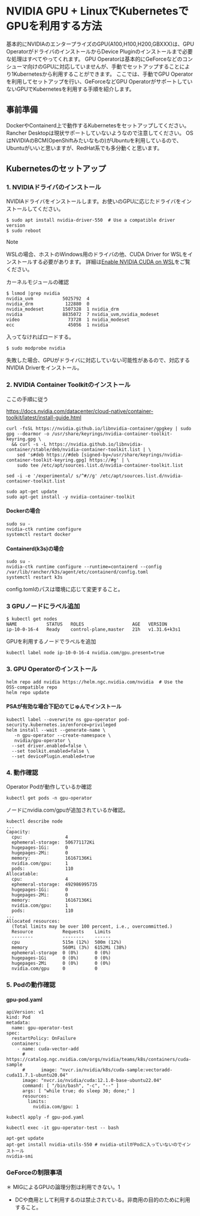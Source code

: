 # NVIDIA GPU + LinuxでKubernetesでGPUを利用する方法

基本的にNVIDIAのエンタープライズのGPU(A100,H100,H200,GBXXX)は、GPU OperatorがドライバのインストールからDevice Pluginのインストールまで必要な処理はすべてやってくれます。
GPU Operatorは基本的にGeForceなどのコンシューマ向けのGPUに対応していませんが、手動でセットアップすることにより1Kubernetesから利用することができます。
ここでは、手動でGPU Operatorを利用してセットアップを行い、GeForceなどGPU OperatorがサポートしていないGPUでKubernetesを利用する手順を紹介します。

## 事前準備
DockerやContainerd上で動作するKubernetesをセットアップしてください。Rancher Desktopは現状サポートしていないようなので注意してください。
OSはNVIDIAのBCM(OpenShiftみたいなもの)がUbuntuを利用しているので、Ubuntuがいいと思いますが、RedHat系でも多分動くと思います。

## Kubernetesのセットアップ
### 1. NVIDIAドライバのインストール
NVIDIAドライバをインストールします。お使いのGPUに応じたドライバをインストールしてください。

```
$ sudo apt install nvidia-driver-550  # Use a compatible driver version
$ sudo reboot
```

> [!NOTE]  
> WSLの場合、ホストのWindows用のドライバの他、CUDA Driver for WSLをインストールする必要があります。
> 詳細は[Enable NVIDIA CUDA on WSL](https://learn.microsoft.com/en-us/windows/ai/directml/gpu-cuda-in-wsl)をご覧ください。

カーネルモジュールの確認

```
$ lsmod |grep nvidia
nvidia_uvm           5025792  4
nvidia_drm            122880  0
nvidia_modeset       1507328  1 nvidia_drm
nvidia               8835072  7 nvidia_uvm,nvidia_modeset
video                  73728  1 nvidia_modeset
ecc                    45056  1 nvidia
```

入ってなければロードする。

```
$ sudo modprobe nvidia
```

失敗した場合、GPUがドライバに対応していない可能性があるので、対応するNVIDIA Driverをインストール。


### 2. NVIDIA Container Toolkitのインストール
ここの手順に従う

https://docs.nvidia.com/datacenter/cloud-native/container-toolkit/latest/install-guide.html

```
curl -fsSL https://nvidia.github.io/libnvidia-container/gpgkey | sudo gpg --dearmor -o /usr/share/keyrings/nvidia-container-toolkit-keyring.gpg \
  && curl -s -L https://nvidia.github.io/libnvidia-container/stable/deb/nvidia-container-toolkit.list | \
    sed 's#deb https://#deb [signed-by=/usr/share/keyrings/nvidia-container-toolkit-keyring.gpg] https://#g' | \
    sudo tee /etc/apt/sources.list.d/nvidia-container-toolkit.list

sed -i -e '/experimental/ s/^#//g' /etc/apt/sources.list.d/nvidia-container-toolkit.list

sudo apt-get update
sudo apt-get install -y nvidia-container-toolkit
```

#### Dockerの場合
```
sudo su -
nvidia-ctk runtime configure
systemctl restart docker
```

#### Containerd(k3s)の場合

```
sudo su - 
nvidia-ctk runtime configure --runtime=containerd --config /var/lib/rancher/k3s/agent/etc/containerd/config.toml
systemctl restart k3s
```

config.tomlのパスは環境に応じて変更すること。

### 3 GPUノードにラベル追加

```
$ kubectl get nodes
NAME           STATUS   ROLES                  AGE   VERSION
ip-10-0-16-4   Ready    control-plane,master   21h   v1.31.6+k3s1
```

GPUを利用するノードでラベルを追加

```
kubectl label node ip-10-0-16-4 nvidia.com/gpu.present=true
```

### 3. GPU Operatorのインストール

```
helm repo add nvidia https://helm.ngc.nvidia.com/nvidia  # Use the OSS-compatible repo
helm repo update
```

#### PSAが有効な場合下記のてじゅんでインストール
```
kubectl label --overwrite ns gpu-operator pod-security.kubernetes.io/enforce=privileged 
helm install --wait --generate-name \
   -n gpu-operator --create-namespace \
   nvidia/gpu-operator \
  --set driver.enabled=false \
  --set toolkit.enabled=false \
  --set devicePlugin.enabled=true
```

### 4. 動作確認

Operator Podが動作しているか確認

```
kubectl get pods -n gpu-operator
```

ノードにnvidia.com/gpuが追加されているか確認。

```
kubectl describe node
...
Capacity:
  cpu:                4
  ephemeral-storage:  506771172Ki
  hugepages-1Gi:      0
  hugepages-2Mi:      0
  memory:             16167136Ki
  nvidia.com/gpu:     1
  pods:               110
Allocatable:
  cpu:                4
  ephemeral-storage:  492986995735
  hugepages-1Gi:      0
  hugepages-2Mi:      0
  memory:             16167136Ki
  nvidia.com/gpu:     1
  pods:               110
...
Allocated resources:
  (Total limits may be over 100 percent, i.e., overcommitted.)
  Resource           Requests    Limits
  --------           --------    ------
  cpu                515m (12%)  500m (12%)
  memory             560Mi (3%)  6152Mi (38%)
  ephemeral-storage  0 (0%)      0 (0%)
  hugepages-1Gi      0 (0%)      0 (0%)
  hugepages-2Mi      0 (0%)      0 (0%)
  nvidia.com/gpu     0           0

```

### 5. Podの動作確認

#### gpu-pod.yaml
```
apiVersion: v1
kind: Pod
metadata:
  name: gpu-operator-test
spec:
  restartPolicy: OnFailure
  containers:
    - name: cuda-vector-add
      # https://catalog.ngc.nvidia.com/orgs/nvidia/teams/k8s/containers/cuda-sample
      #      image: "nvcr.io/nvidia/k8s/cuda-sample:vectoradd-cuda11.7.1-ubuntu20.04"
      image: "nvcr.io/nvidia/cuda:12.1.0-base-ubuntu22.04"
      command: [ "/bin/bash", "-c", "--" ]
      args: [ "while true; do sleep 30; done;" ]
      resources:
        limits:
          nvidia.com/gpu: 1
```

```
kubectl apply -f gpu-pod.yaml
```

```
kubectl exec -it gpu-operator-test -- bash

apt-get update
apt-get install nvidia-utils-550 # nvidia-utilがPodに入っていないのでインストール
nvidia-smi
```

### GeForceの制限事項
＊ MIGによるGPUの論理分割は利用できない。1
* DCや商用として利用するのは禁止されている。非商用の目的のために利用すること。
